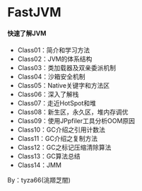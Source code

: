 # FastJVM
#### 快速了解JVM

- Class01：简介和学习方法
- Class02：JVM的体系结构
- Class03：类加载器及双亲委派机制
- Class04：沙箱安全机制
- Class05：Native关键字和方法区
- Class06：深入了解栈
- Class07：走近HotSpot和堆
- Class08：新生区，永久区，堆内存调优
- Class09：使用JPpfiler工具分析OOM原因
- Class10：GC介绍之引用计数法
- Class11：GC介绍之复制方法
- Class12：GC之标记压缩清除算法
- Class13：GC算法总结
- Class14：JMM

By：tyza66(洮羱芝闇)